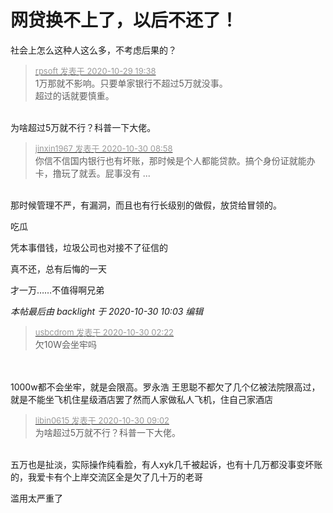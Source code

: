 # 网贷换不上了，以后不还了！


社会上怎么这种人这么多，不考虑后果的？

<div class="quote"><blockquote><font size="2"><a href="https://www.hostloc.com/forum.php?mod=redirect&amp;goto=findpost&amp;pid=9370884&amp;ptid=759944" target="_blank"><font color="#999999">rpsoft 发表于 2020-10-29 19:38</font></a></font><br />
1万那就不影响。只要单家银行不超过5万就没事。<br />
超过的话就要慎重。</blockquote></div><br />
为啥超过5万就不行？科普一下大佬。<img id="aimg_BFWOd" onclick="zoom(this, this.src, 0, 0, 0)" class="zoom" src="https://cdn.jsdelivr.net/gh/hishis/forum-master/public/images/patch.gif" onmouseover="img_onmouseoverfunc(this)" onload="thumbImg(this)" border="0" alt="" />

<div class="quote"><blockquote><font size="2"><a href="https://www.hostloc.com/forum.php?mod=redirect&amp;goto=findpost&amp;pid=9373450&amp;ptid=759944" target="_blank"><font color="#999999">jinxin1967 发表于 2020-10-30 08:58</font></a></font><br />
你信不信国内银行也有坏账，那时候是个人都能贷款。搞个身份证就能办卡，撸玩了就丢。屁事没有 ...</blockquote></div><br />
那时候管理不严，有漏洞，而且也有行长级别的做假，放贷给冒领的。

吃瓜

凭本事借钱，垃圾公司也对接不了征信的

真不还，总有后悔的一天

才一万……不值得啊兄弟

<i class="pstatus"> 本帖最后由 backlight 于 2020-10-30 10:03 编辑 </i><br />
<div class="quote"><blockquote><font size="2"><a href="https://www.hostloc.com/forum.php?mod=redirect&amp;goto=findpost&amp;pid=9373112&amp;ptid=759944" target="_blank"><font color="#999999">usbcdrom 发表于 2020-10-30 02:22</font></a></font><br />
欠10W会坐牢吗</blockquote></div><br />
<br />
1000w都不会坐牢，就是会限高。罗永浩 王思聪不都欠了几个亿被法院限高过，就是不能坐飞机住星级酒店罢了<img src="static/image/smiley/yct/008.gif" smilieid="39" border="0" alt="" />然而人家做私人飞机，住自己家酒店<img src="static/image/smiley/yct/005.gif" smilieid="35" border="0" alt="" /> 

<div class="quote"><blockquote><font size="2"><a href="https://www.hostloc.com/forum.php?mod=redirect&amp;goto=findpost&amp;pid=9373462&amp;ptid=759944" target="_blank"><font color="#999999">libin0615 发表于 2020-10-30 09:02</font></a></font><br />
为啥超过5万就不行？科普一下大佬。</blockquote></div><br />
五万也是扯淡，实际操作纯看脸，有人xyk几千被起诉，也有十几万都没事变坏账的，我爱卡有个上岸交流区全是欠了几十万的老哥<img src="static/image/smiley/yct/008.gif" smilieid="39" border="0" alt="" />

滥用太严重了<img id="aimg_dT6P4" onclick="zoom(this, this.src, 0, 0, 0)" class="zoom" src="https://cdn.jsdelivr.net/gh/hishis/forum-master/public/images/patch.gif" onmouseover="img_onmouseoverfunc(this)" onload="thumbImg(this)" border="0" alt="" />
